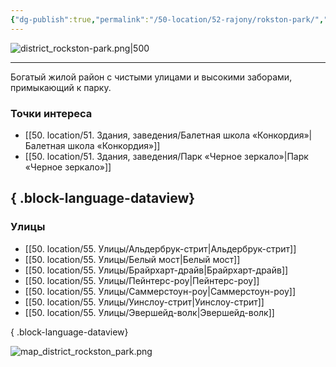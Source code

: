 ```yaml
---
{"dg-publish":true,"permalink":"/50-location/52-rajony/rokston-park/","tags":["локация/район"]}
---
```


![district_rockston-park.png|500](/img/user/90.%20files/district_rockston-park.png)
***
Богатый жилой район с чистыми улицами и высокими заборами, примыкающий к парку. 
### Точки интереса
- [[50. location/51. Здания, заведения/Балетная школа «Конкордия»\|Балетная школа «Конкордия»]]
- [[50. location/51. Здания, заведения/Парк «Черное зеркало»\|Парк «Черное зеркало»]]

{ .block-language-dataview}
---
### Улицы
- [[50. location/55. Улицы/Альдербрук-стрит\|Альдербрук-стрит]]
- [[50. location/55. Улицы/Белый мост\|Белый мост]]
- [[50. location/55. Улицы/Брайрхарт-драйв\|Брайрхарт-драйв]]
- [[50. location/55. Улицы/Пейнтерс-роу\|Пейнтерс-роу]]
- [[50. location/55. Улицы/Саммерстоун-роу\|Саммерстоун-роу]]
- [[50. location/55. Улицы/Уинслоу-стрит\|Уинслоу-стрит]]
- [[50. location/55. Улицы/Эвершейд-волк\|Эвершейд-волк]]

{ .block-language-dataview}

![map_district_rockston_park.png](/img/user/90.%20files/map_district_rockston_park.png)
